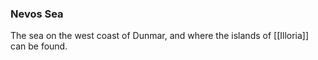 ### Nevos Sea

The sea on the west coast of Dunmar, and where the islands of [[Illoria]] can be found. 


